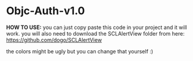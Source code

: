 # Objc-Auth-v1.0

**HOW TO USE:**
you can just copy paste this code in your project and it will work.
you will also need to download the SCLAlertView folder from here: https://github.com/dogo/SCLAlertView


the colors might be ugly but you can change that yourself :)
